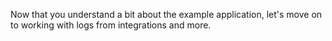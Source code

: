 Now that you understand a bit about the example application, let's move on to working with logs from integrations and more.
